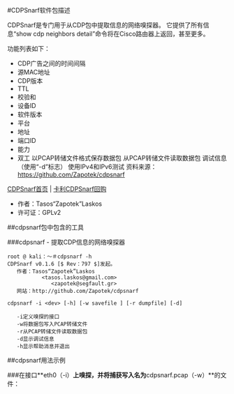 #CDPSnarf软件包描述

CDPSnarf是专门用于从CDP包中提取信息的网络嗅探器。
它提供了所有信息“show cdp neighbors detail”命令将在Cisco路由器上返回，甚至更多。

功能列表如下：

- CDP广告之间的时间间隔
- 源MAC地址
- CDP版本
- TTL
- 校验和
- 设备ID
- 软件版本
- 平台
- 地址
- 端口ID
- 能力
- 双工
以PCAP转储文件格式保存数据包
从PCAP转储文件读取数据包
调试信息（使用“-d”标志）
使用IPv4和IPv6测试
资料来源：https://github.com/Zapotek/cdpsnarf 

[CDPSnarf首页](https://github.com/Zapotek/cdpsnarf) | [卡利CDPSnarf回购](http://git.kali.org/gitweb/?p=packages/cdpsnarf.git;a=summary)

- 作者：Tasos“Zapotek”Laskos
- 许可证：GPLv2

##cdpsnarf包中包含的工具

###cdpsnarf - 提取CDP信息的网络嗅探器

```
root @ kali：〜＃cdpsnarf -h 
CDPSnarf v0.1.6 [$ Rev：797 $]发起。
   作者：Tasos“Zapotek”Laskos 
           <tasos.laskos@gmail.com> 
              <zapotek@segfault.gr> 
   网站：http://github.com/Zapotek/cdpsnarf 

cdpsnarf -i <dev> [-h] [-w savefile ] [-r dumpfile] [-d] 

   -i定义嗅探的接口
   -w将数据包写入PCAP转储文件
   -r从PCAP转储文件读取数据包
   -d显示调试信息
   -h显示帮助消息并退出
   ```
   
##cdpsnarf用法示例

###在接口**eth0（-i）**上嗅探，并将捕获写入名为**cdpsnarf.pcap（-w）**的文件：
